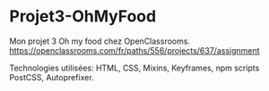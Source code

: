 # Projet3-OhMyFood
Mon projet 3 Oh my food chez OpenClassrooms.
https://openclassrooms.com/fr/paths/556/projects/637/assignment

Technologies utilisées: HTML, CSS, Mixins, Keyframes, npm scripts PostCSS, Autoprefixer.
